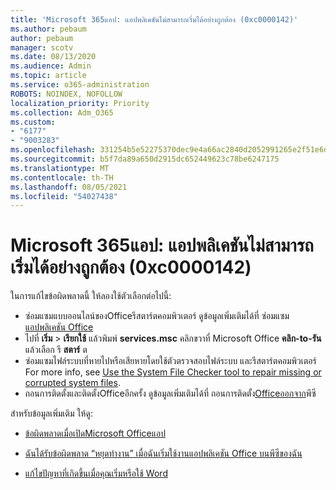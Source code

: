 ```yaml
---
title: 'Microsoft 365แอป: แอปพลิเคชันไม่สามารถเริ่มได้อย่างถูกต้อง (0xc0000142)'
ms.author: pebaum
author: pebaum
manager: scotv
ms.date: 08/13/2020
ms.audience: Admin
ms.topic: article
ms.service: o365-administration
ROBOTS: NOINDEX, NOFOLLOW
localization_priority: Priority
ms.collection: Adm_O365
ms.custom:
- "6177"
- "9003283"
ms.openlocfilehash: 331254b5e52275370dec9e4a66ac2840d2052991265e2f51e6ded149441556c8
ms.sourcegitcommit: b5f7da89a650d2915dc652449623c78be6247175
ms.translationtype: MT
ms.contentlocale: th-TH
ms.lasthandoff: 08/05/2021
ms.locfileid: "54027438"
---
```

# <a name="microsoft-365-apps-error-the-application-was-unable-to-start-correctly-0xc0000142"></a>Microsoft 365แอป: แอปพลิเคชันไม่สามารถเริ่มได้อย่างถูกต้อง (0xc0000142)

ในการแก้ไขข้อผิดพลาดนี้ ให้ลองใช้ตัวเลือกต่อไปนี้:

- ซ่อมแซมแบบออนไลน์ของOfficeรีสตาร์ตคอมพิวเตอร์ ดูข้อมูลเพิ่มเติมได้ที่ ซ่อมแซม[แอปพลิเคชัน Office](https://support.microsoft.com/office/repair-an-office-application-7821d4b6-7c1d-4205-aa0e-a6b40c5bb88b)
- ไปที่ **เริ่ม**   >   **เรียกใช้** แล้วพิมพ์ **services.msc** คลิกขวาที่ Microsoft Office **คลิก-to-รัน** แล้วเลือก รี **สตาร์** ต
- ซ่อมแซมไฟล์ระบบที่หายไปหรือเสียหายโดยใช้ตัวตรวจสอบไฟล์ระบบ และรีสตาร์ตคอมพิวเตอร์ For more info, see [Use the System File Checker tool to repair missing or corrupted system files](https://support.microsoft.com/help/929833/use-the-system-file-checker-tool-to-repair-missing-or-corrupted-system).
- ถอนการติดตั้งและติดตั้งOfficeอีกครั้ง ดูข้อมูลเพิ่มเติมได้ที่ ถอนการติดตั้ง[Officeออกจาก](https://support.microsoft.com/office/uninstall-office-from-a-pc-9dd49b83-264a-477a-8fcc-2fdf5dbf61d8)พีซี

สำหรับข้อมูลเพิ่มเติม ให้ดู:  

- [ข้อผิดพลาดเมื่อเปิดMicrosoft Officeแอป](https://support.office.com/article/error-when-opening-microsoft-office-apps-b84b6a63-4b8c-46ec-ae9a-ad91d6160d72)  

- [ฉันได้รับข้อผิดพลาด “หยุดทำงาน” เมื่อฉันเริ่มใช้งานแอปพลิเคชัน Office บนพีซีของฉัน](https://support.office.com/article/i-get-a-stopped-working-error-when-i-start-office-applications-on-my-pc-52bd7985-4e99-4a35-84c8-2d9b8301a2fa)  

- [แก้ไขปัญหาที่เกิดขึ้นเมื่อคุณเริ่มหรือใช้ Word](https://docs.microsoft.com/office/troubleshoot/word/issues-when-start-or-use-word)